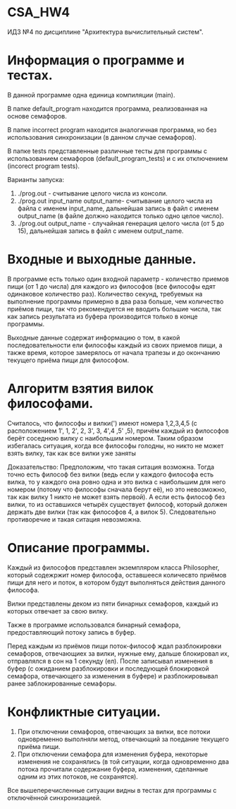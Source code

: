 # CSA_HW4
ИДЗ №4 по дисциплине "Архитектура вычислительный систем".

# Информация о программе и тестах.
В данной программе одна единица компиляции (main).

В папке default_program находится программа, реализованная на основе семафоров.

В папке incorrect program находится аналогичная программа, но без использования синхронизации (в данном случае семафоров).

В папке tests представленные различные тесты для программы с использованием семафоров (default_program_tests) и с их отключением (incorect program tests).

Варианты запуска:
1. ./prog.out - считывание целого числа из консоли.
2. ./prog.out input_name output_name- считывание целого числа из файла c именем input_name, дальнейшая запись в файл с именем output_name (в файле должно находится только одно целое число).
3. ./prog.out output_name - случайная генерация целого числа (от 5 до 15), дальнейшая запись в файл с именем output_name.
# Входные и выходные данные.
В программе есть только один входной параметр - количество приемов пищи (от 1 до числа) для каждого из философов (все философы едят одинаковое количество раз). Количество секунд, требуемых на выполнение программы примерно в два раза больше, чем количество приёмов пищи, так что рекомендуется не вводить большие числа, так как запись результата из буфера производится только в конце программы.

Выходные данные содержат информацию о том, в какой последовательности ели философы каждый из своих приемов пищи, а также время, которое замерялось от начала трапезы и до окончанию текущего приёма пищи для философом.
# Алгоритм взятия вилок философами.
Cчиталось, что философы и вилки(') имеют номера 1,2,3,4,5 (с расположением 1', 1, 2', 2, 3', 3, 4',4 ,5' ,5), причём каждый из философов берёт соседнюю вилку с наибольшим номером. Таким образом избегалась ситуация, когда все философы голодны, но никто не может взять вилку, так как все вилки уже заняты

Доказательство: Предположим, что такая ситация возможна. Тогда точно есть философ без вилки (ведь если у каждого философа есть вилка, то у каждого она ровно одна и  это вилка с наибольшим для него номером (потому что философы сначала берут её), но это невозможно, так как вилку 1 никто не может взять первой). А если есть философ без вилки, то из оставшихся четырёх существует философ, который должен держать две вилки (так как философов 4, а вилок 5). Следовательно противоречие и такая ситация невозможна.
# Описание программы.
Каждый из философов представлен экземпляром класса Philosopher, который содежржит номер философа, оставшееся количесвто приёмов пищи для него и поток, в котором будут выполняться действия данного философа.

Вилки представлены деком из пяти бинарных семафоров, каждый из которых отвечает за свою вилку.

Также в программе использовался бинарный семафора, предоставляющий потоку запись в буфер.

Перед каждым из приёмов пищи поток-философ ждал разблокировки семафоров, отвечающиех за вилки, нужные ему, дальше блокировал их, отправлялся в сон на 1 секунду (ел). После записывал изменения в буфер (с ожиданием разблокировки и последующей блокировкой семафора, отвечающего за изменения в буфере) и разблокировывал ранее заблокированные семафоры.
# Конфликтные ситуации.
1. При отключении семафоров, отвечающих за вилки, все потоки одновременно выполняли метод, отвечающий за поедание текущего приёма пищи.
2. При отключении семафора для изменения буфера, некоторые изменения не сохранялись (в той ситуации, когда одновременно два потока прочитали содержание буфера, изменения, сделанные одним из этих потоков, не сохранятся).

Все вышеперечисленные ситуации видны в тестах для программы с отключённой синхронизацией.
